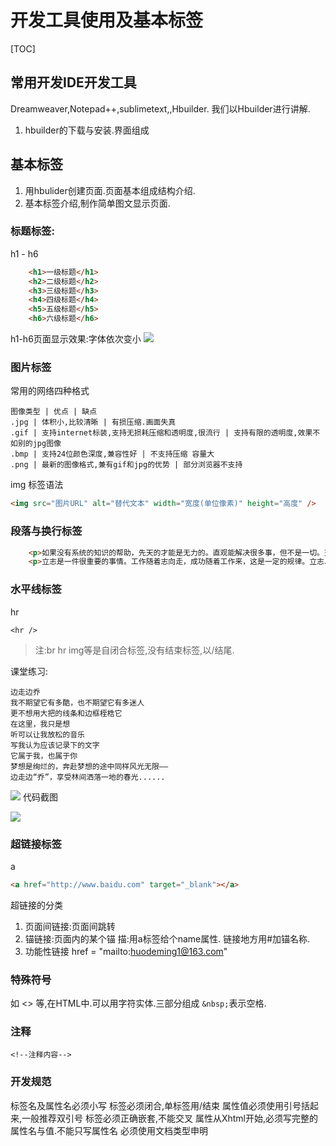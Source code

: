 # 开发工具使用及基本标签
[TOC]
## 常用开发IDE开发工具
Dreamweaver,Notepad++,sublimetext,,Hbuilder.
我们以Hbuilder进行讲解.
1. hbuilder的下载与安装.界面组成

## 基本标签
1. 用hbulider创建页面.页面基本组成结构介绍.
2. 基本标签介绍,制作简单图文显示页面.
### 标题标签:
h1 - h6
```html
	<h1>一级标题</h1>
	<h2>二级标题</h2>
	<h3>三级标题</h3>
	<h4>四级标题</h4>
	<h5>五级标题</h5>
	<h6>六级标题</h6>
```
h1-h6页面显示效果:字体依次变小
![](./_image/2017-06-19-10-19-15.jpg)
### 图片标签
常用的网络四种格式
```table
图像类型 | 优点 | 缺点
.jpg | 体积小,比较清晰 | 有损压缩.画面失真
.gif | 支持internet标装,支持无损耗压缩和透明度,很流行 | 支持有限的透明度,效果不如别的jpg图像
.bmp | 支持24位颜色深度,兼容性好 | 不支持压缩 容量大
.png | 最新的图像格式,兼有gif和jpg的优势 | 部分浏览器不支持
```
img 标签语法
```html
<img src="图片URL" alt="替代文本" width="宽度(单位像素)" height="高度" />
```
### 段落与换行标签
```html
	<p>如果没有系统的知识的帮助，先天的才能是无力的。直观能解决很多事，但不是一切。天才和科学结合后才能得到最高的成功。</p>
	<p>立志是一件很重要的事情。工作随着志向走，成功随着工作来，这是一定的规律。立志、工作、成功是人类活动的三大要素。<br />立志是事业的大门，工作是登堂入室的旅程，这旅程的尽头就有个成功在等待着，来庆祝你的努力结果。</p>
```
### 水平线标签
hr
```
<hr />
```
> 注:br  hr img等是自闭合标签,没有结束标签,以/结尾.

课堂练习:
```table
边走边乔
我不期望它有多酷，也不期望它有多迷人
更不想用大把的线条和边框桎梏它
在这里，我只是想
听可以让我放松的音乐
写我认为应该记录下的文字
它属于我，也属于你
梦想是绚烂的，奔赴梦想的途中同样风光无限——
边走边“乔”，享受林间洒落一地的春光......
```

![](./_image/2017-06-19-11-04-43.jpg)
代码截图

![](./_image/2017-06-19-11-09-58.jpg)
### 超链接标签
a
```html
<a href="http://www.baidu.com" target="_blank"></a>
```
超链接的分类
1. 页面间链接:页面间跳转
2. 锚链接:页面内的某个锚
        描:用a标签给个name属性.  链接地方用#加锚名称.
3. 功能性链接
    href = "mailto:huodeming1@163.com"

### 特殊符号
如 <> 等,在HTML中.可以用字符实体.三部分组成  `&nbsp;`表示空格.

### 注释
`<!--注释内容-->`

### 开发规范
标签名及属性名必须小写
标签必须闭合,单标签用/结束
属性值必须使用引号括起来,一般推荐双引号
标签必须正确嵌套,不能交叉
属性从Xhtml开始,必须写完整的属性名与值.不能只写属性名
必须使用文档类型申明

